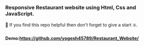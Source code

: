 ### Responsive Restaurant website using Html, Css and JavaScript.

🙏 If you find this repo helpful then don't forget to give a start ❇️.
#### Demo:https://github.com/yogesh45789/Restaurant_Website/
